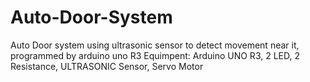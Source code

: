 # Auto-Door-System
Auto Door system using ultrasonic sensor to detect movement near it, programmed by arduino uno R3
Equimpent: Arduino UNO R3, 2 LED, 2 Resistance, ULTRASONIC Sensor, Servo Motor
